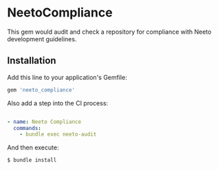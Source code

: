 # NeetoCompliance

This gem would audit and check a repository for compliance with Neeto development guidelines. 

## Installation

Add this line to your application's Gemfile:

```ruby
gem 'neeto_compliance'
```

Also add a step into the CI process:

```yaml

- name: Neeto Compliance
  commands:
    - bundle exec neeto-audit
```

And then execute:

    $ bundle install
